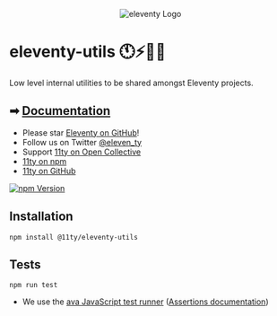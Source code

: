 <p align="center"><img src="https://www.11ty.dev/img/logo-github.png" alt="eleventy Logo"></p>

# eleventy-utils 🕚⚡️🎈🐀

Low level internal utilities to be shared amongst Eleventy projects.

## ➡ [Documentation](https://www.11ty.dev/docs/)

- Please star [Eleventy on GitHub](https://github.com/11ty/eleventy/)!
- Follow us on Twitter [@eleven_ty](https://twitter.com/eleven_ty)
- Support [11ty on Open Collective](https://opencollective.com/11ty)
- [11ty on npm](https://www.npmjs.com/org/11ty)
- [11ty on GitHub](https://github.com/11ty)

[![npm Version](https://img.shields.io/npm/v/@11ty/eleventy-utils.svg?style=for-the-badge)](https://www.npmjs.com/package/@11ty/eleventy-utils)

## Installation

```
npm install @11ty/eleventy-utils
```

## Tests

```
npm run test
```

- We use the [ava JavaScript test runner](https://github.com/avajs/ava) ([Assertions documentation](https://github.com/avajs/ava/blob/master/docs/03-assertions.md))
